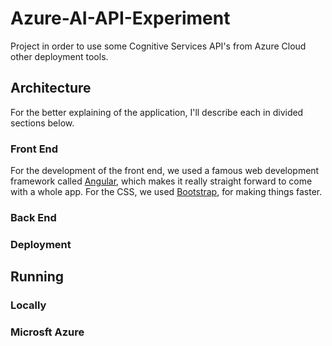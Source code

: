 # Azure-AI-API-Experiment 
Project in order to use some Cognitive Services API's from Azure Cloud other deployment tools.

## Architecture
For the better explaining of the application, I'll describe each in divided sections below.

### Front End
For the development of the front end, we used a famous web development framework called [Angular](https://angular.io/), which 
makes it really straight forward to come with a whole app. For the CSS, we used [Bootstrap](https://getbootstrap.com), for making
things faster. 

### Back End 
### Deployment
## Running
### Locally
### Microsft Azure